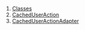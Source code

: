 1.  [Classes](./#classes)
2.  [CachedUserAction](./CachedUserAction-class.md)
3.  [CachedUserActionAdapter](./CachedUserActionAdapter-class.md)
